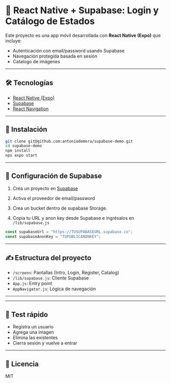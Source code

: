 # 📱 React Native + Supabase: Login y Catálogo de Estados

Este proyecto es una app móvil desarrollada con **React Native (Expo)** que incluye:

- Autenticación con email/password usando Supabase
- Navegación protegida basada en sesión
- Catalogo de imágenes

---

## 🛠 Tecnologías

- [React Native (Expo)](https://expo.dev)
- [Supabase](https://supabase.com)
- [React Navigation](https://reactnavigation.org)

---

## 🚀 Instalación

```bash
git clone git@github.com:antoniodemora/supabase-demo.git
cd supabase-demo
npm install
npx expo start
```

---

## 🧩 Configuración de Supabase

1. Crea un proyecto en [Supabase](https://supabase.com)
2. Activa el proveedor de email/password

3. Crea un bucket dentro de supabase Storage.
4. Copia tu URL y anon key desde Supabase e ingrésalos en `/lib/supabase.js`

```js
const supabaseUrl = "https://TUSUPABASEURL.supabase.co";
const supabaseAnonKey = "TUPUBLICANONKEY";
```

---

## ✍ Estructura del proyecto

- `/screens`: Pantallas (Intro, Login, Register, Catalog)
- `/lib/supabase.js`: Cliente Supabase
- `App.js`: Entry point
- `AppNavigator.js`: Lógica de navegación

---

---

## 🧪 Test rápido

- Registra un usuario
- Agrega una imagen
- Elimina las existentes
- Cierra sesión y vuelve a entrar

---

## 📄 Licencia

MIT
